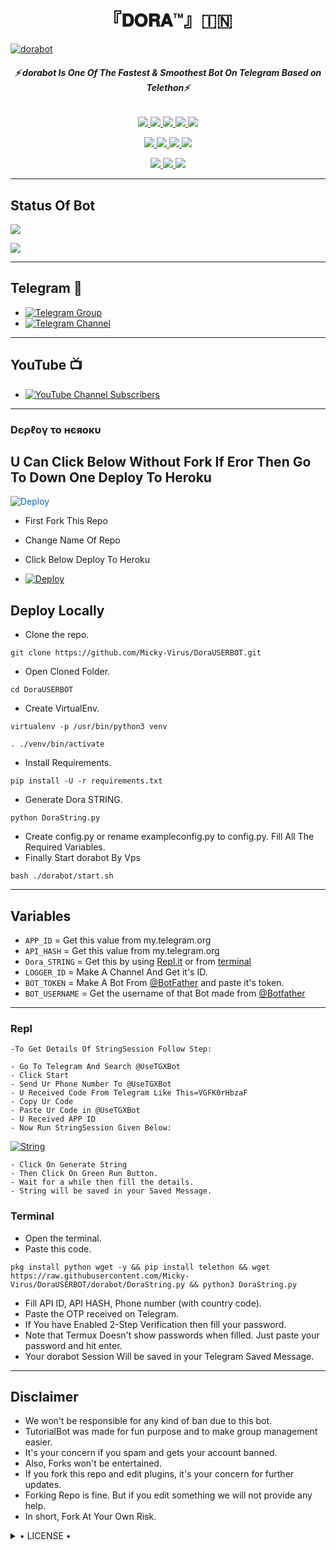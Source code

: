<h1 align="center">
<b> 『𝐃𝐎𝐑𝐀™』🇮🇳 </b>
</h1>

[![dorabot](https://te.legra.ph/file/89a0eedba4c1504e3ab0b.jpg)](https://github.com/DoraS-OP/DoraUSERBOT)

<h6 align="center">
  <b>⚡ dorabot Is One Of The Fastest & Smoothest Bot On Telegram Based on Telethon⚡</b>
</h6>

<p align="center">
<a href="https://github.com/MICKY-VIRUS/dorabot" alt="GitHub closed issues"> <img src="https://img.shields.io/github/issues-closed-raw/MICKY-VIRUS/dorabot?style=flat&logo=github&color=success" /> </a>
<a href="https://github.com/MICKY-VIRUS/dorabot/graphs/contributors" alt="GitHub contributors"> <img src="https://img.shields.io/github/contributors/MICKY-VIRUS/dorabot?style=flat&logo=github" /> </a>
<a href="https://github.com/MICKY-VIRUS/dorabot/network/members" alt="GitHub forks"> <img src="https://img.shields.io/github/forks/MICKY-VIRUS/dorabot?label=Forks&logo=github" /> </a>
<a href="https://github.com/MICKY-VIRUS/dorabot" alt="GitHub closed pull requests"> <img src="https://img.shields.io/github/issues-pr-closed-raw/MICKY-VIRUS/dorabot?color=success" /> </a>
<a href="https://github.com/MICKY-VIRUS/dorabot" alt="GitHub issues"> <img src="https://img.shields.io/github/issues-raw/MICKY-VIRUS/dorabot?style=flat&logo=github&color=yellow" /> </a>
</p>
<p align="center">
<a href="https://www.python.org/" alt="made-with-python"> <img src="https://img.shields.io/badge/Made%20with-Python-1f425f.svg?style=flat&logo=python&color=blue" /> </a>
<a href="https://github.com/MICKY-VIRUS/dorabot" alt="Docker!"> <img src="https://aleen42.github.io/badges/src/docker.svg" /> </a>
<a href="https://github.com/MICKY-VIRUS/dorabot" alt="GitHub repo size"> <img src="https://img.shields.io/github/repo-size/MICKY-VIRUS/dorabot" /> </a>
<a href="https://github.com/MICKY-VIRUS/dorabot/blob/master/LICENSE" alt="GPLv3 license"> <img src="https://img.shields.io/badge/License-GPLv3-blue.svg" /> </a>
</p>
<p align="center">
<a href="https://t.me/Dora_Support" alt="Telegram!"> <img src="https://aleen42.github.io/badges/src/telegram.svg" /> </a>
<a href="https://github.com/MICKY-VIRUS/dorabot/graphs/commit-activity" alt="Maintenance"> <img src="https://img.shields.io/badge/Maintained%3F-yes-green.svg" /> </a>
<a href="https://makeapullrequest.com" alt="PRs Welcome"> <img src="https://img.shields.io/badge/PRs-welcome-brightgreen.svg?style=flat-square" /> </a>
</p>

------
## Status Of Bot 
<p align="left">
    <a href="https://github.com/MICKY-VIRUS/dorabot/network/members"><img src="https://img.shields.io/github/forks/MICKY-VIRUS/dorabot?label=Forks&logoColor=Black&style=social"></a><p align="left"><a href="https://github.com/MICKY-VIRUS/dorabot/stargazers"><img src="https://img.shields.io/github/stars/MICKY-VIRUS/dorabot?logoColor=Blue&style=social"></a><p align="left"><a href="https://github.com/MICKY-VIRUS/dorabot"></a><p align="left"><a href="https://github.com/MICKY-VIRUS/dorabot?"></a>

------
## Telegram 🏪
- [![Telegram Group](https://img.shields.io/badge/Telegram-Group-brightgreen)](https://t.me/Dora_Support)
- [![Telegram Channel](https://img.shields.io/badge/Telegram-Channel-brightgreen)](https://t.me/Official_dorabot)

------
## YouTube 📺
- [![YouTube Channel Subscribers](https://img.shields.io/youtube/channel/subscribers/UC7TIG_WY6ManTXa5TuV1qTA?style=social)](https://youtube.com/channel/UC7TIG_WY6ManTXa5TuV1qTA)

------------
<h3> Dєρℓογ το нєяοκυ </h3>

## U Can Click Below Without Fork If Eror Then Go To Down One Deploy To Heroku

<a href="https://heroku.com/deploy/" rel="nofollow" style="background-color: initial; box-sizing: border-box; color: #0366d6; text-decoration-line: none;"><img alt="Deploy" data-canonical-src="https://www.herokucdn.com/deploy/button.svg" src="https://camo.githubusercontent.com/83b0e95b38892b49184e07ad572c94c8038323fb/68747470733a2f2f7777772e6865726f6b7563646e2e636f6d2f6465706c6f792f627574746f6e2e737667" style="border-style: none; box-sizing: initial; max-width: 100%;" /></a></div>
</a>

- First Fork This Repo

- Change Name Of Repo

- Click Below Deploy To Heroku


- [![Deploy](https://telegra.ph/file/1ded5ead2f8cc5828897a.jpg)](https://heroku.com/deploy/)

## Deploy Locally

- Clone the repo. 

`git clone https://github.com/Micky-Virus/DoraUSERBOT.git`
- Open Cloned Folder.

`cd DoraUSERBOT`
- Create VirtualEnv.

`virtualenv -p /usr/bin/python3 venv`

`. ./venv/bin/activate`
- Install Requirements.

`pip install -U -r requirements.txt`
- Generate Dora STRING.

`python DoraString.py`
- Create config.py or rename exampleconfig.py to config.py. Fill All The Required Variables.
- Finally Start dorabot By Vps

`bash ./dorabot/start.sh`

---------

## Variables

- `APP_ID`  =  Get this value from my.telegram.org
- `API_HASH`  =  Get this value from my.telegram.org
- `Dora_STRING`  =  Get this by using [Repl.it](#Repl) or from [terminal](#Terminal)
- `LOGGER_ID`  =  Make A Channel And Get it's ID.
- `BOT_TOKEN`  =  Make A Bot From [@BotFather](https://t.me/botfather) and paste it's token.
- `BOT_USERNAME`  =  Get the username of that Bot made from [@Botfather](https://t.me/botfather)

------
### Repl


    -To Get Details Of StringSession Follow Step: 

    - Go To Telegram And Search @UseTGXBot
    - Click Start
    - Send Ur Phone Number To @UseTGXBot
    - U Received Code From Telegram Like This=VGFK0rHbzaF
    - Copy Ur Code
    - Paste Ur Code in @UseTGXBot
    - U Received APP ID
    - Now Run StringSession Given Below:
   

[![String](https://telegra.ph/file/a6bca4695a54de983c015.jpg)](https://replit.com/@KrishnaJaiswal1/dorabot#main.py) 

    - Click On Generate String
    - Then Click On Green Run Button.
    - Wait for a while then fill the details.
    - String will be saved in your Saved Message.


### Terminal
- Open the terminal.
- Paste this code.

`pkg install python wget -y && pip install telethon && wget https://raw.githubusercontent.com/Micky-Virus/DoraUSERBOT/dorabot/DoraString.py && python3 DoraString.py`
- Fill API ID, API HASH, Phone number (with country code).
- Paste the OTP received on Telegram.
- If You have Enabled 2-Step Verification then fill your password.
- Note that Termux Doesn't show passwords when filled. Just paste your password and hit enter.
- Your dorabot Session Will be saved in your Telegram Saved Message.


------
## Disclaimer
- We won't be responsible for any kind of ban due to this bot.
- TutorialBot was made for fun purpose and to make group management easier.
- It's your concern if you spam and gets your account banned.
- Also, Forks won't be entertained.
- If you fork this repo and edit plugins, it's your concern for further updates.
- Forking Repo is fine. But if you edit something we will not provide any help.
- In short, Fork At Your Own Risk.

<details>

  <summary> • LICENSE • </summary>

![](https://www.gnu.org/graphics/gplv3-or-later.png)

MICKY-VIRUS

Poject [dorabot](https://github.com/MICKY-VIRUS/dorabot) is free software: you can redistribute it and/or modify

it under the terms of the GNU General Public License as published by

the Free Software Foundation, either version 3 of the License, or

(at your option) any later version.

This program is distributed in the hope that it will be useful,

but WITHOUT ANY WARRANTY; without even the implied warranty of

MERCHANTABILITY or FITNESS FOR A PARTICULAR PURPOSE.  See the

GNU General Public License for more details.

You should have received a copy of the GNU General Public License

along with this program. If not, see <https://www.gnu.org/licenses/>.

</details>
